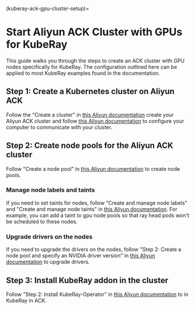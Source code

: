 (kuberay-ack-gpu-cluster-setup)=

# Start Aliyun ACK Cluster with GPUs for KubeRay

This guide walks you through the steps to create an ACK cluster with GPU nodes specifically for KubeRay.
The configuration outlined here can be applied to most KubeRay examples found in the documentation.

## Step 1: Create a Kubernetes cluster on Aliyun ACK

Follow the "Create a cluster" in [this Aliyun documentation](https://www.alibabacloud.com/help/en/ack/ack-managed-and-ack-dedicated/user-guide/create-an-ack-managed-cluster-2) create your Aliyun ACK cluster and follow [this Aliyun documentation](https://www.alibabacloud.com/help/en/ack/ack-managed-and-ack-dedicated/user-guide/access-clusters) to configure your computer to communicate with your cluster.

## Step 2: Create node pools for the Aliyun ACK cluster

Follow "Create a node pool" in [this Aliyun documentation](https://www.alibabacloud.com/help/en/ack/ack-managed-and-ack-dedicated/user-guide/create-a-node-pool) to create node pools.

### Manage node labels and taints

If you need to set taints for nodes, follow "Create and manage node labels" and "Create and manage node taints" in [this Aliyun documentation](https://www.alibabacloud.com/help/en/ack/ack-managed-and-ack-dedicated/user-guide/manage-taints-and-tolerations). For example, you can add a taint to gpu node pools so that ray head pods won't be scheduled to these nodes.

### Upgrade drivers on the nodes

If you need to upgrade the drivers on the nodes, follow "Step 2: Create a node pool and specify an NVIDIA driver version" in [this Aliyun documentation](https://www.alibabacloud.com/help/en/ack/ack-managed-and-ack-dedicated/user-guide/customize-the-gpu-driver-version-of-the-node-by-specifying-the-version-number) to upgrade drivers.

## Step 3: Install KubeRay addon in the cluster

Follow "Step 2: Install KubeRay-Operator" in [this Aliyun documentation](https://www.alibabacloud.com/help/en/ack/cloud-native-ai-suite/use-cases/efficient-deployment-and-optimization-practice-of-ray-in-ack-cluster?) to in KubeRay in ACK.

